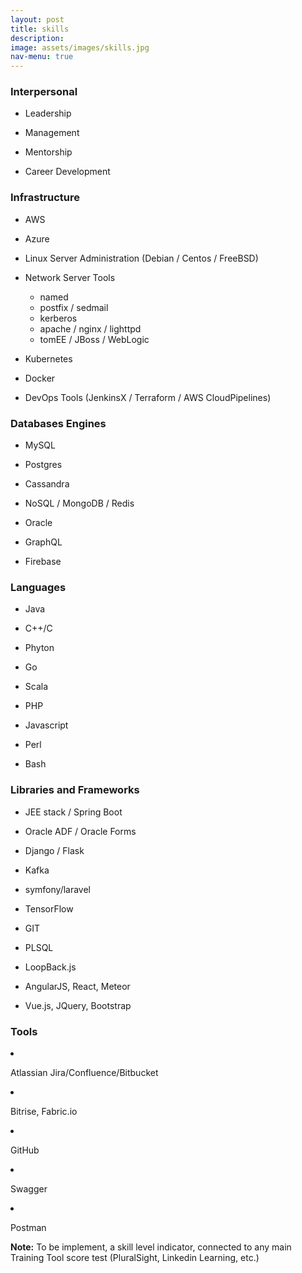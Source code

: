 ```yaml
---
layout: post
title: skills
description:
image: assets/images/skills.jpg
nav-menu: true
---
```


<div class="row">
	<div class="6u 12u$(small)">
		<h3>Interpersonal</h3>
		<p>

- Leadership
- Management
- Mentorship
- Career Development

    </p>
  </div>

  <div class="6u$ 12u$(small)">
    <h3>Infrastructure</h3>
    <p>

* AWS
* Azure
* Linux Server Administration (Debian / Centos / FreeBSD)
* Network Server Tools
  - named
  - postfix / sedmail
  - kerberos
  - apache / nginx / lighttpd
  - tomEE / JBoss / WebLogic
* Kubernetes
* Docker
* DevOps Tools (JenkinsX / Terraform / AWS CloudPipelines)
    </p>
  </div>

  <div class="6u 12u$(small)">
    <h3> Databases Engines </h3>
    <p>

- MySQL
- Postgres
- Cassandra
- NoSQL / MongoDB / Redis
- Oracle
- GraphQL
- Firebase

    </p>
  </div>

  <div class="6u$ 12u$(small)">
    <h3>Languages</h3>
    <p>

* Java
* C++/C
* Phyton
* Go
* Scala
* PHP
* Javascript
* Perl
* Bash

    </p>
  </div>

  <div class="6u 12u$(small)">
    <h3>Libraries and Frameworks</h3>
    <p>

- JEE stack / Spring Boot
- Oracle ADF / Oracle Forms
- Django / Flask
- Kafka
- symfony/laravel
- TensorFlow
- GIT
- PLSQL
- LoopBack.js
- AngularJS, React, Meteor
- Vue.js, JQuery, Bootstrap

    </p>
    </div>

  <div class="6u$ 12u$(small)">
  <h3>Tools</h3>
  <p>

- Atlassian Jira/Confluence/Bitbucket
- Bitrise, Fabric.io
- GitHub
- Swagger
- Postman
  </p>
  </div>

  </div>

**Note:** To be implement, a skill level indicator, connected to any main Training Tool score test (PluralSight, Linkedin Learning, etc.)
